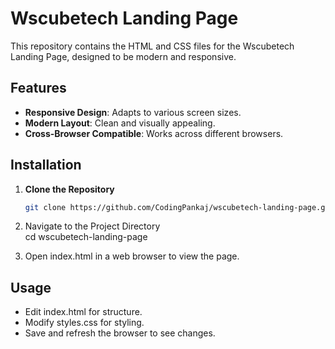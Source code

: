 # Wscubetech Landing Page

This repository contains the HTML and CSS files for the Wscubetech Landing Page, designed to be modern and responsive.

## Features

- **Responsive Design**: Adapts to various screen sizes.
- **Modern Layout**: Clean and visually appealing.
- **Cross-Browser Compatible**: Works across different browsers.

## Installation

1. **Clone the Repository**

   ```bash
   git clone https://github.com/CodingPankaj/wscubetech-landing-page.git

2. Navigate to the Project Directory <br>
   cd wscubetech-landing-page

3. Open index.html in a web browser to view the page.

## Usage

- Edit index.html for structure.
- Modify styles.css for styling.
- Save and refresh the browser to see changes.
